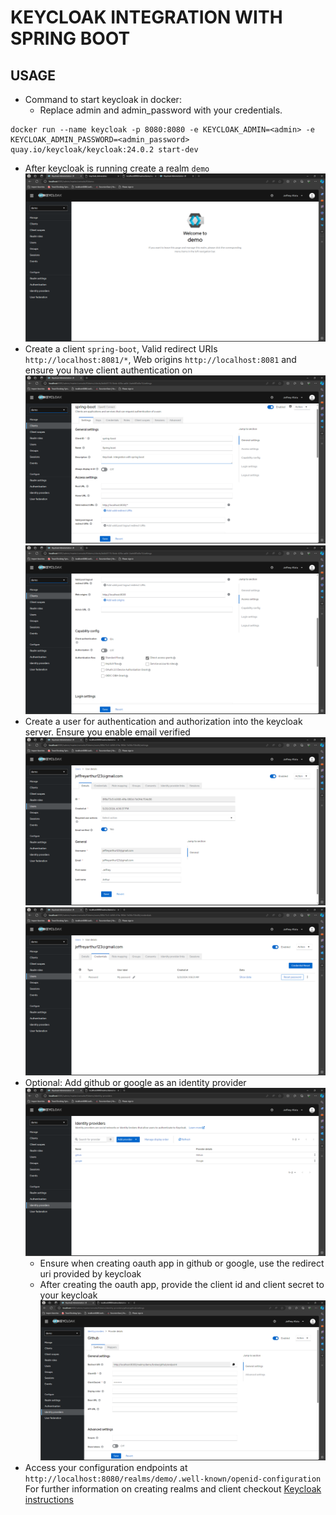 # KEYCLOAK INTEGRATION WITH SPRING BOOT

## USAGE
- Command to start keycloak in docker:
    - Replace admin and admin_password with your credentials.
```
docker run --name keycloak -p 8080:8080 -e KEYCLOAK_ADMIN=<admin> -e KEYCLOAK_ADMIN_PASSWORD=<admin_password> quay.io/keycloak/keycloak:24.0.2 start-dev
```
- After keycloak is running create a realm `demo`
![keycloak](assets/Keycloak_Administration.png)
- Create a client `spring-boot`, Valid redirect URIs `http://localhost:8081/*`, Web origins `http://localhost:8081` and ensure you have client authentication on
![client](assets/keycloak_deliverables_1.png)
![client 2](assets/keycloak_deliverables_2.png)
- Create a user for authentication and authorization into the keycloak server. Ensure you enable email verified
![create user](<assets/create user.png>)
![create user credentials](<assets/create user credentials.png>)
- Optional: Add github or google as an identity provider
![Identity provider](<assets/Identity provider.png>)
  - Ensure when creating oauth app in github or google, use the redirect uri provided by keycloak 
  - After creating the oauth app, provide the client id and client secret to your keycloak
![Identity provider 2](<assets/Identity provider 2.png>)
- Access your configuration endpoints at `http://localhost:8080/realms/demo/.well-known/openid-configuration`
  For further information on creating realms and client checkout [Keycloak instructions](https://www.keycloak.org/getting-started/getting-started-docker)
